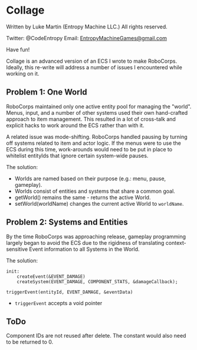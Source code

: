 Collage
=======

Written by Luke Martin (Entropy Machine LLC.)
All rights reserved.

Twitter: @CodeEntropy
Email: EntropyMachineGames@gmail.com

Have fun!

Collage is an advanced version of an ECS I wrote to make RoboCorps.
Ideally, this re-write will address a number of issues I encountered while working on it.

Problem 1: One World
--------------------

RoboCorps maintained only one active entity pool for managing the "world". Menus, input, and
a number of other systems used their own hand-crafted approach to item management. This
resulted in a lot of cross-talk and explicit hacks to work around the ECS rather than with it.

A related issue was mode-shifting. RoboCorps handled pausing by turning off systems related to
item and actor logic. If the menus were to use the ECS during this time, work-arounds would need
to be put in place to whitelist entityIds that ignore certain system-wide pauses.

The solution:

* Worlds are named based on their purpose (e.g.: menu, pause, gameplay).
* Worlds consist of entities and systems that share a common goal.
* getWorld() remains the same - returns the active World.
* setWorld(worldName) changes the current active World to `worldName`.

Problem 2: Systems and Entities
-------------------------------

By the time RoboCorps was approaching release, gameplay programming largely began to avoid the
ECS due to the rigidness of translating context-sensitive Event information to all Systems in the World.


The solution:

	init:
		createEvent(&EVENT_DAMAGE)
		createSystem(EVENT_DAMAGE, COMPONENT_STATS, &damageCallback);
	
	triggerEvent(entityId, EVENT_DAMAGE, &eventData)

* `triggerEvent` accepts a void pointer 

ToDo
----

Component IDs are not reused after delete.
	The constant would also need to be returned to 0.

